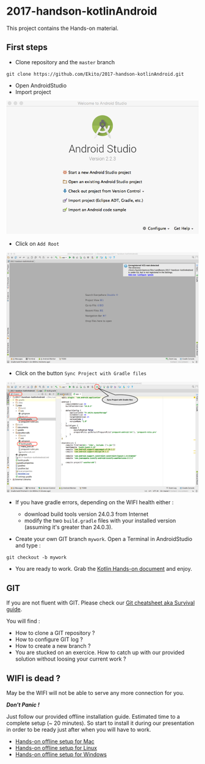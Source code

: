# 2017-handson-kotlinAndroid

This project contains the Hands-on material. 


## First steps

* Clone repository and the `master` branch

```
git clone https://github.com/Ekito/2017-handson-kotlinAndroid.git
```

* Open AndroidStudio
* Import project 

![](./documents/img/install-studio-9.png)

* Click on `Add Root`

![](./documents/img/studio-import-project.png)

* Click on the button `Sync Project with Gradle files`

![](./documents/img/studio-build-gradle.png)

* If you have gradle errors, depending on the WIFI health either :
  * download build tools version 24.0.3 from Internet
  * modify the two `build.gradle` files with your installed version (assuming it's greater than 24.0.3).

* Create your own GIT branch `mywork`. Open a Terminal in AndroidStudio and type :

```
git checkout -b mywork
```

* You are ready to work. Grab the [Kotlin Hands-on document](https://github.com/Ekito/2017-handson-kotlinAndroid/blob/master/documents/Kotlin_Hands-on.md) and enjoy.


## GIT 
If you are not fluent with GIT. Please check our [Git cheatsheet aka Survival guide](https://github.com/Ekito/2017-handson-kotlinAndroid/blob/master/documents/Git_cheatsheet_aka_Survival_guide.md).

You will find : 

* How to clone a GIT repository ?
* How to configure GIT log ? 
* How to create a new branch ?
* You are stucked on an exercice. How to catch up with our provided solution without loosing your current work ?

## WIFI is dead ? 
May be the WIFI will not be able to serve any more connection for you. 

***Don't Panic !***

Just follow our provided offline installation guide. Estimated time to a complete setup (~ 20 minutes). So start to install it during our presentation in order to be ready just after when you will have to work. 

* [Hands-on offline setup for Mac](https://github.com/Ekito/2017-handson-kotlinAndroid/blob/master/documents/Mac_Hands-on_Setup.md)
* [Hands-on offline setup for Linux](https://github.com/Ekito/2017-handson-kotlinAndroid/blob/master/documents/Linux_Hands-on_Setup.md)
* [Hands-on offline setup for Windows](https://github.com/Ekito/2017-handson-kotlinAndroid/blob/master/documents/Windows_Hands-on_Setup.md)
